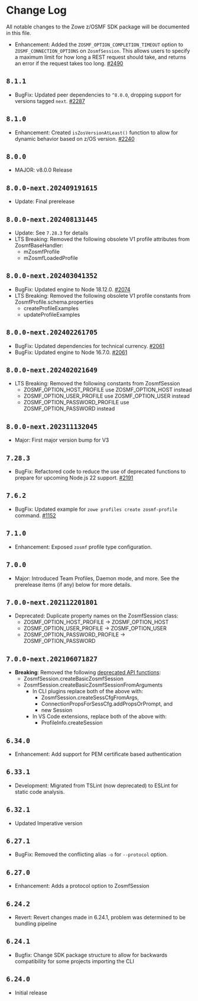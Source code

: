 # Change Log

All notable changes to the Zowe z/OSMF SDK package will be documented in this file.

- Enhancement: Added the `ZOSMF_OPTION_COMPLETION_TIMEOUT` option to `ZOSMF_CONNECTION_OPTIONS` on `ZosmfSession`. This allows users to specify a maximum limit for how long a REST request should take, and returns an error if the request takes too long. [#2490](https://github.com/zowe/zowe-cli/pull/2490)

## `8.1.1`

- BugFix: Updated peer dependencies to `^8.0.0`, dropping support for versions tagged `next`. [#2287](https://github.com/zowe/zowe-cli/pull/2287)

## `8.1.0`

- Enhancement: Created `isZosVersionAtLeast()` function to allow for dynamic behavior based on z/OS version. [#2240](https://github.com/zowe/zowe-cli/pull/2240)

## `8.0.0`

- MAJOR: v8.0.0 Release

## `8.0.0-next.202409191615`

- Update: Final prerelease

## `8.0.0-next.202408131445`

- Update: See `7.28.3` for details
- LTS Breaking: Removed the following obsolete V1 profile attributes from ZosmfBaseHandler:
  - mZosmfProfile
  - mZosmfLoadedProfile

## `8.0.0-next.202403041352`

- BugFix: Updated engine to Node 18.12.0. [#2074](https://github.com/zowe/zowe-cli/pull/2074)
- LTS Breaking: Removed the following obsolete V1 profile constants from ZosmfProfile.schema.properties
  - createProfileExamples
  - updateProfileExamples

## `8.0.0-next.202402261705`

- BugFix: Updated dependencies for technical currency. [#2061](https://github.com/zowe/zowe-cli/pull/2061)
- BugFix: Updated engine to Node 16.7.0. [#2061](https://github.com/zowe/zowe-cli/pull/2061)

## `8.0.0-next.202402021649`

- LTS Breaking: Removed the following constants from ZosmfSession
  - ZOSMF_OPTION_HOST_PROFILE use ZOSMF_OPTION_HOST instead
  - ZOSMF_OPTION_USER_PROFILE use ZOSMF_OPTION_USER instead
  - ZOSMF_OPTION_PASSWORD_PROFILE use ZOSMF_OPTION_PASSWORD instead

## `8.0.0-next.202311132045`

- Major: First major version bump for V3

## `7.28.3`

- BugFix: Refactored code to reduce the use of deprecated functions to prepare for upcoming Node.js 22 support. [#2191](https://github.com/zowe/zowe-cli/issues/2191)

## `7.6.2`

- BugFix: Updated example for `zowe profiles create zosmf-profile` command. [#1152](https://github.com/zowe/zowe-cli/issues/1152)

## `7.1.0`

- Enhancement: Exposed `zosmf` profile type configuration.

## `7.0.0`

- Major: Introduced Team Profiles, Daemon mode, and more. See the prerelease items (if any) below for more details.

## `7.0.0-next.202112201801`

- Deprecated: Duplicate property names on the ZosmfSession class:
  - ZOSMF_OPTION_HOST_PROFILE -> ZOSMF_OPTION_HOST
  - ZOSMF_OPTION_USER_PROFILE -> ZOSMF_OPTION_USER
  - ZOSMF_OPTION_PASSWORD_PROFILE -> ZOSMF_OPTION_PASSWORD

## `7.0.0-next.202106071827`

- **Breaking**: Removed the following [deprecated API functions](https://github.com/zowe/zowe-cli/pull/1022):
    - ZosmfSession.createBasicZosmfSession
    - ZosmfSession.createBasicZosmfSessionFromArguments
      - In CLI plugins replace both of the above with:
        - ZosmfSession.createSessCfgFromArgs,
        - ConnectionPropsForSessCfg.addPropsOrPrompt, and
        - new Session
      - In VS Code extensions, replace both of the above with:
        - ProfileInfo.createSession

## `6.34.0`

- Enhancement: Add support for PEM certificate based authentication

## `6.33.1`

- Development: Migrated from TSLint (now deprecated) to ESLint for static code analysis.

## `6.32.1`

- Updated Imperative version

## `6.27.1`

- BugFix: Removed the conflicting alias `-o` for `--protocol` option.

## `6.27.0`

- Enhancement: Adds a protocol option to ZosmfSession

## `6.24.2`

- Revert: Revert changes made in 6.24.1, problem was determined to be bundling pipeline

## `6.24.1`

- Bugfix: Change SDK package structure to allow for backwards compatibility for some projects importing the CLI

## `6.24.0`

- Initial release
